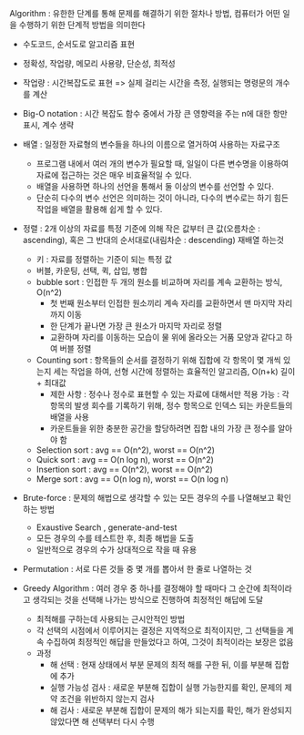 Algorithm : 유한한 단계를 통해 문제를 해결하기 위한 절차나 방법, 컴퓨터가 어떤 일을 수행하기 위한 단계적 방법을 의미한다

- 수도코드, 순서도로 알고리즘 표현
- 정확성, 작업량, 메모리 사용량, 단순성, 최적성
- 작업량 : 시간복잡도로 표현 => 실제 걸리는 시간을 측정, 실행되는 명령문의 개수를 계산
- Big-O notation : 시간 복잡도 함수 중에서 가장 큰 영향력을 주는 n에 대한 항만 표시, 계수 생략



- 배열 : 일정한 자료형의 변수들을 하나의 이름으로 열거하여 사용하는 자료구조
  - 프로그램 내에서 여러 개의 변수가 필요할 때, 일일이 다른 변수명을 이용하여 자료에 접근하는 것은 매우 비효율적일 수 있다.
  - 배열을 사용하면 하나의 선언을 통해서 둘 이상의 변수를 선언할 수 있다.
  - 단순히 다수의 변수 선언은 의미하는 것이 아니라, 다수의 변수로는 하기 힘든 작업을 배열을 활용해 쉽게 할 수 있다.
- 정렬 : 2개 이상의 자료를 특정 기준에 의해 작은 값부터 큰 값(오름차순 : ascending), 혹은 그 반대의 순서대로(내림차순 : descending) 재배열 하는것
  - 키 : 자료를 정렬하는 기준이 되는 특정 값
  - 버블, 카운팅, 선택, 퀵, 삽입, 병합
  - bubble sort : 인접한 두 개의 원소를 비교하며 자리를 계속 교환하는 방식, O(n^2)
    - 첫 번째 원소부터 인접한 원소끼리 계속 자리를 교환하면서 맨 마지막 자리까지 이동
    - 한 단계가 끝나면 가장 큰 원소가 마지막 자리로 정렬
    - 교환하며 자리를 이동하는 모습이 물 위에 올라오는 거품 모양과 같다고 하여 버블 정렬
  - Counting sort : 항목들의 순서를 결정하기 위해 집합에 각 항목이 몇 개씩 있는지 세는 작업을 하여, 선형 시간에 정렬하는 효율적인 알고리즘, O(n+k) 길이 + 최대값
    -  제한 사항 : 정수나 정수로 표현할 수 있는 자료에 대해서만 적용 가능 : 각 항목의 발생 회수를 기록하기 위해, 정수 항목으로 인덱스 되는 카운트들의 배열을 사용
    - 카운트들을 위한 충분한 공간을 할당하려면 집합 내의 가장 큰 정수를 알아야 함
  - Selection sort : avg == O(n^2), worst == O(n^2)
  - Quick sort : avg == O(n log n), worst == O(n^2)
  - Insertion sort : avg == O(n^2), worst == O(n^2)
  - Merge sort : avg == O(n log n), worst == O(n log n)
- Brute-force : 문제의 해법으로 생각할 수 있는 모든 경우의 수를 나열해보고 확인하는 방법
  - Exaustive Search , generate-and-test
  - 모든 경우의 수를 테스트한 후, 최종 해법을 도출
  - 일반적으로 경우의 수가 상대적으로 작을 때 유용
- Permutation : 서로 다른 것들 중 몇 개를 뽑아서 한 줄로 나열하는 것
- Greedy Algorithm : 여러 경우 중 하나를 결정해야 할 때마다 그 순간에 최적이라고 생각되는 것을 선택해 나가는 방식으로 진행하여 최정적인 해답에 도달
  - 최적해를 구하는데 사용되는 근시안적인 방법
  - 각 선택의 시점에서 이루어지는 결정은 지역적으로 최적이지만, 그 선택들을 계속 수집하여 최정적인 해답을 만들었다고 하여, 그것이 최적이라는 보장은 없음
  - 과정
    - 해 선택 : 현재 상태에서 부분 문제의 최적 해를 구한 뒤, 이를 부분해 집합에 추가
    - 실행 가능성 검사 : 새로운 부분해 집합이 실행 가능한지를 확인, 문제의 제약 조건을 위반하지 않는지 검사
    - 해 검사 : 새로운 부분해 집합이 문제의 해가 되는지를 확인, 해가 완성되지 않았다면 해 선택부터 다시 수행

